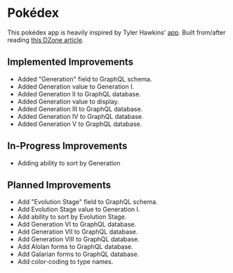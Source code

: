 # Pokédex

This pokédex app is heavily inspired by Tyler Hawkins' [app](http://tylerhawkins.info:3003/ "Tyler Hawkins' Pokédex"). Built from/after reading [this DZone article](https://dzone.com/articles/how-to-build-a-pokeacutedex-react-app-with-a-slash).

## Implemented Improvements
- Added "Generation" field to GraphQL schema.
- Added Generation value to Generation I.
- Added Generation II to GraphQL database.
- Added Generation value to display.
- Added Generation III to GraphQL database.
- Added Generation IV to GraphQL database.
- Added Generation V to GraphQL database.

## In-Progress Improvements
- Adding ability to sort by Generation

## Planned Improvements
- Add "Evolution Stage" field to GraphQL schema.
- Add Evolution Stage value to Generation I.
- Add ability to sort by Evolution Stage.
- Add Generation VI to GraphQL database.
- Add Generation VII to GraphQL database.
- Add Generation VIII to GraphQL database.
- Add Alolan forms to GraphQL database.
- Add Galarian forms to GraphQL database.
- Add color-coding to type names.